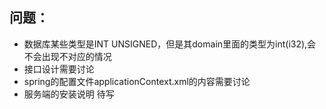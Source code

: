 ## 问题：
- 数据库某些类型是INT UNSIGNED，但是其domain里面的类型为int(i32),会不会出现不对应的情况
- 接口设计需要讨论
- spring的配置文件applicationContext.xml的内容需要讨论
- 服务端的安装说明 待写
